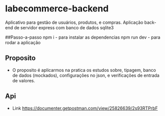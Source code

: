 # labecommerce-backend
Aplicativo para gestão de usuários, produtos, e compras.
Aplicação back-end de servidor express com banco de dados sqlite3<br>

##Passo-a-passo
npm i - para instalar as dependencias
npm run dev - para rodar a aplicação

## Proposito
 - O proposito é aplicarmos na pratica os estudos sobre, tipagem, banco de dados (mockados), configurações no json, e verificações de entrada de valores.

## Api
 - Link <https://documenter.getpostman.com/view/25826639/2s93RTPrbF>

